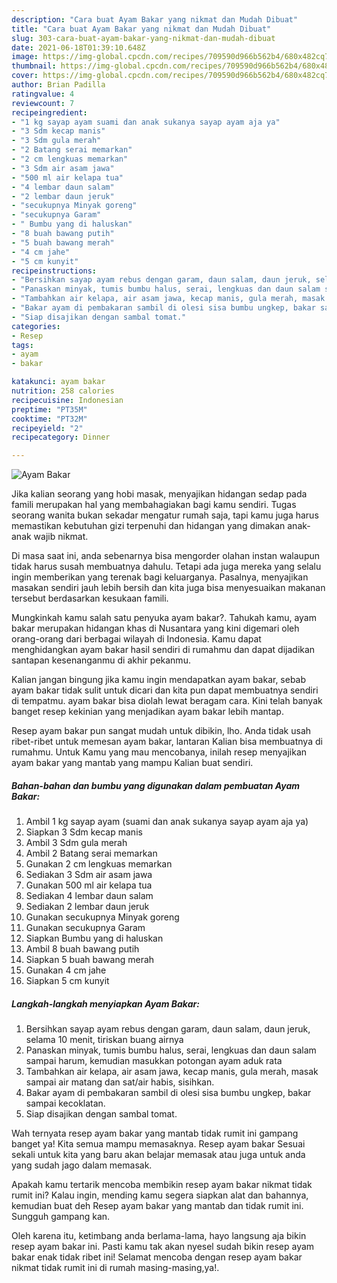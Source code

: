 ```yaml
---
description: "Cara buat Ayam Bakar yang nikmat dan Mudah Dibuat"
title: "Cara buat Ayam Bakar yang nikmat dan Mudah Dibuat"
slug: 303-cara-buat-ayam-bakar-yang-nikmat-dan-mudah-dibuat
date: 2021-06-18T01:39:10.648Z
image: https://img-global.cpcdn.com/recipes/709590d966b562b4/680x482cq70/ayam-bakar-foto-resep-utama.jpg
thumbnail: https://img-global.cpcdn.com/recipes/709590d966b562b4/680x482cq70/ayam-bakar-foto-resep-utama.jpg
cover: https://img-global.cpcdn.com/recipes/709590d966b562b4/680x482cq70/ayam-bakar-foto-resep-utama.jpg
author: Brian Padilla
ratingvalue: 4
reviewcount: 7
recipeingredient:
- "1 kg sayap ayam suami dan anak sukanya sayap ayam aja ya"
- "3 Sdm kecap manis"
- "3 Sdm gula merah"
- "2 Batang serai memarkan"
- "2 cm lengkuas memarkan"
- "3 Sdm air asam jawa"
- "500 ml air kelapa tua"
- "4 lembar daun salam"
- "2 lembar daun jeruk"
- "secukupnya Minyak goreng"
- "secukupnya Garam"
- " Bumbu yang di haluskan"
- "8 buah bawang putih"
- "5 buah bawang merah"
- "4 cm jahe"
- "5 cm kunyit"
recipeinstructions:
- "Bersihkan sayap ayam rebus dengan garam, daun salam, daun jeruk, selama 10 menit, tiriskan buang airnya"
- "Panaskan minyak, tumis bumbu halus, serai, lengkuas dan daun salam sampai harum, kemudian masukkan potongan ayam aduk rata"
- "Tambahkan air kelapa, air asam jawa, kecap manis, gula merah, masak sampai air matang dan sat/air habis, sisihkan."
- "Bakar ayam di pembakaran sambil di olesi sisa bumbu ungkep, bakar sampai kecoklatan."
- "Siap disajikan dengan sambal tomat."
categories:
- Resep
tags:
- ayam
- bakar

katakunci: ayam bakar 
nutrition: 258 calories
recipecuisine: Indonesian
preptime: "PT35M"
cooktime: "PT32M"
recipeyield: "2"
recipecategory: Dinner

---
```



![Ayam Bakar](https://img-global.cpcdn.com/recipes/709590d966b562b4/680x482cq70/ayam-bakar-foto-resep-utama.jpg)

Jika kalian seorang yang hobi masak, menyajikan hidangan sedap pada famili merupakan hal yang membahagiakan bagi kamu sendiri. Tugas seorang  wanita bukan sekadar mengatur rumah saja, tapi kamu juga harus memastikan kebutuhan gizi terpenuhi dan hidangan yang dimakan anak-anak wajib nikmat.

Di masa  saat ini, anda sebenarnya bisa mengorder olahan instan walaupun tidak harus susah membuatnya dahulu. Tetapi ada juga mereka yang selalu ingin memberikan yang terenak bagi keluarganya. Pasalnya, menyajikan masakan sendiri jauh lebih bersih dan kita juga bisa menyesuaikan makanan tersebut berdasarkan kesukaan famili. 



Mungkinkah kamu salah satu penyuka ayam bakar?. Tahukah kamu, ayam bakar merupakan hidangan khas di Nusantara yang kini digemari oleh orang-orang dari berbagai wilayah di Indonesia. Kamu dapat menghidangkan ayam bakar hasil sendiri di rumahmu dan dapat dijadikan santapan kesenanganmu di akhir pekanmu.

Kalian jangan bingung jika kamu ingin mendapatkan ayam bakar, sebab ayam bakar tidak sulit untuk dicari dan kita pun dapat membuatnya sendiri di tempatmu. ayam bakar bisa diolah lewat beragam cara. Kini telah banyak banget resep kekinian yang menjadikan ayam bakar lebih mantap.

Resep ayam bakar pun sangat mudah untuk dibikin, lho. Anda tidak usah ribet-ribet untuk memesan ayam bakar, lantaran Kalian bisa membuatnya di rumahmu. Untuk Kamu yang mau mencobanya, inilah resep menyajikan ayam bakar yang mantab yang mampu Kalian buat sendiri.

<!--inarticleads1-->

##### Bahan-bahan dan bumbu yang digunakan dalam pembuatan Ayam Bakar:

1. Ambil 1 kg sayap ayam (suami dan anak sukanya sayap ayam aja ya)
1. Siapkan 3 Sdm kecap manis
1. Ambil 3 Sdm gula merah
1. Ambil 2 Batang serai memarkan
1. Gunakan 2 cm lengkuas memarkan
1. Sediakan 3 Sdm air asam jawa
1. Gunakan 500 ml air kelapa tua
1. Sediakan 4 lembar daun salam
1. Sediakan 2 lembar daun jeruk
1. Gunakan secukupnya Minyak goreng
1. Gunakan secukupnya Garam
1. Siapkan  Bumbu yang di haluskan
1. Ambil 8 buah bawang putih
1. Siapkan 5 buah bawang merah
1. Gunakan 4 cm jahe
1. Siapkan 5 cm kunyit




<!--inarticleads2-->

##### Langkah-langkah menyiapkan Ayam Bakar:

1. Bersihkan sayap ayam rebus dengan garam, daun salam, daun jeruk, selama 10 menit, tiriskan buang airnya
1. Panaskan minyak, tumis bumbu halus, serai, lengkuas dan daun salam sampai harum, kemudian masukkan potongan ayam aduk rata
1. Tambahkan air kelapa, air asam jawa, kecap manis, gula merah, masak sampai air matang dan sat/air habis, sisihkan.
1. Bakar ayam di pembakaran sambil di olesi sisa bumbu ungkep, bakar sampai kecoklatan.
1. Siap disajikan dengan sambal tomat.




Wah ternyata resep ayam bakar yang mantab tidak rumit ini gampang banget ya! Kita semua mampu memasaknya. Resep ayam bakar Sesuai sekali untuk kita yang baru akan belajar memasak atau juga untuk anda yang sudah jago dalam memasak.

Apakah kamu tertarik mencoba membikin resep ayam bakar nikmat tidak rumit ini? Kalau ingin, mending kamu segera siapkan alat dan bahannya, kemudian buat deh Resep ayam bakar yang mantab dan tidak rumit ini. Sungguh gampang kan. 

Oleh karena itu, ketimbang anda berlama-lama, hayo langsung aja bikin resep ayam bakar ini. Pasti kamu tak akan nyesel sudah bikin resep ayam bakar enak tidak ribet ini! Selamat mencoba dengan resep ayam bakar nikmat tidak rumit ini di rumah masing-masing,ya!.


